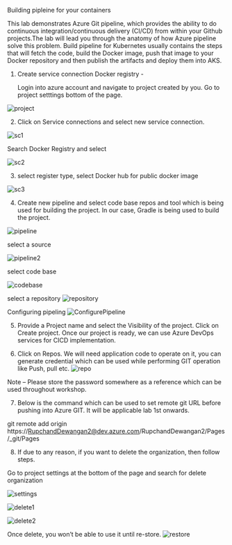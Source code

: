 Building pipleine for your containers

This lab demonstrates Azure Git pipeline, which provides the ability to do continuous integration/continuous delivery (CI/CD) from within your Github projects.The lab will lead you through the anatomy of how Azure pipeline solve this problem.
Build pipeline for Kubernetes usually contains the steps that will fetch the code, build the Docker image, push that image to your Docker repository and then publish the artifacts and deploy them into AKS.

1. Create service connection Docker registry - 

   Login into azure account and navigate to project created by you. Go to project setttings bottom of the page. 

![project](project.png) 

2. Click on Service connections and select new service connection.

 ![sc1](sc1.png) 

Search Docker Registry and select

 ![sc2](sc2.png)

3.	select register type, select Docker hub for public docker image

![sc3](sc3.png) 


4.	Create new pipeline and select code base repos and tool which is being used for building the project. In our case, Gradle is being used to build the project. 

![pipeline](pipeline.png) 

select a source

![pipeline2](pipeline2.png) 

select code base

![codebase](codebase.png) 

select a repository
![repository](repository.png) 

Configuring pipeling
![ConfigurePipeline](ConfigurePipeline.png) 


5. Provide a Project name and select the Visibility of the project.  Click on Create project.
Once our project is ready, we can use Azure DevOps services for CICD implementation.

6.	Click on Repos. We will need application code to operate on it, you can generate credential which can be used while performing GIT operation like Push, pull etc.
![repo](repo.png) 

Note – Please store the password somewhere as a reference which can be used throughout workshop.

7.	Below is the command which can be used to set remote git URL before pushing into Azure GIT.
It will be applicable lab 1st onwards.

git remote add origin https://RupchandDewangan2@dev.azure.com/RupchandDewangan2/Pages/_git/Pages

8.	If due to any reason, if you want to delete the organization, then follow steps.

Go to project settings at the bottom of the page and search for delete organization 

![settings](settings.png) 

![delete1](delete1.png) 

![delete2](delete2.png) 

Once delete, you won’t be able to use it until re-store.
![restore](restore.png) 


